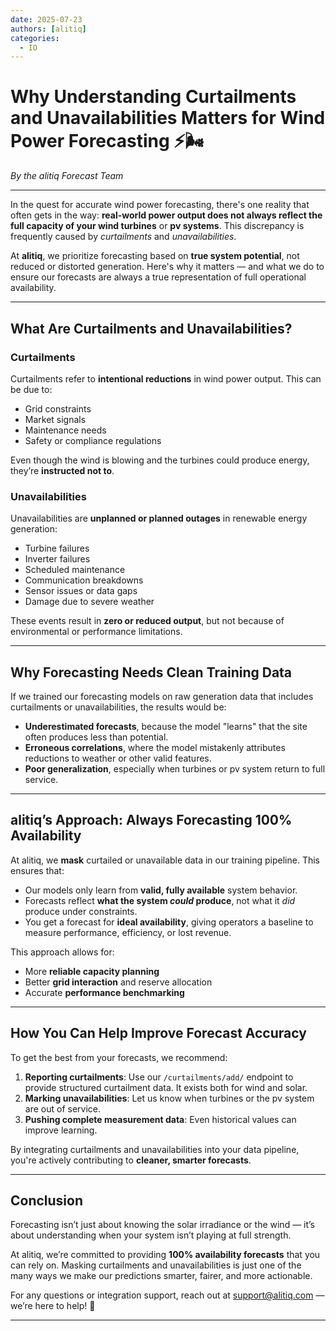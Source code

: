 ```yaml
---
date: 2025-07-23
authors: [alitiq]
categories:
  - IO
---
```


# Why Understanding Curtailments and Unavailabilities Matters for Wind Power Forecasting ⚡🌬️

*By the alitiq Forecast Team*

---

In the quest for accurate wind power forecasting, there's one reality that often gets in the way: **real-world power output does not always reflect the full capacity of your wind turbines** or **pv systems**. This discrepancy is frequently caused by *curtailments* and *unavailabilities*.

<!-- more -->

At **alitiq**, we prioritize forecasting based on **true system potential**, not reduced or distorted generation. Here's why it matters — and what we do to ensure our forecasts are always a true representation of full operational availability.

---

## What Are Curtailments and Unavailabilities?  

### Curtailments  
Curtailments refer to **intentional reductions** in wind power output. This can be due to:
- Grid constraints  
- Market signals  
- Maintenance needs  
- Safety or compliance regulations

Even though the wind is blowing and the turbines could produce energy, they’re **instructed not to**.

### Unavailabilities  
Unavailabilities are **unplanned or planned outages** in renewable energy generation:
- Turbine failures
- Inverter failures
- Scheduled maintenance
- Communication breakdowns  
- Sensor issues or data gaps
- Damage due to severe weather

These events result in **zero or reduced output**, but not because of environmental or performance limitations.

---

## Why Forecasting Needs Clean Training Data  

If we trained our forecasting models on raw generation data that includes curtailments or unavailabilities, the results would be:
- **Underestimated forecasts**, because the model "learns" that the site often produces less than potential.
- **Erroneous correlations**, where the model mistakenly attributes reductions to weather or other valid features.
- **Poor generalization**, especially when turbines or pv system return to full service.

---

## alitiq’s Approach: Always Forecasting 100% Availability  

At alitiq, we **mask** curtailed or unavailable data in our training pipeline. This ensures that:
- Our models only learn from **valid, fully available** system behavior.  
- Forecasts reflect **what the system *could* produce**, not what it *did* produce under constraints.  
- You get a forecast for **ideal availability**, giving operators a baseline to measure performance, efficiency, or lost revenue.

This approach allows for:
- More **reliable capacity planning**  
- Better **grid interaction** and reserve allocation  
- Accurate **performance benchmarking**  

---

## How You Can Help Improve Forecast Accuracy  

To get the best from your forecasts, we recommend:
1. **Reporting curtailments**: Use our `/curtailments/add/` endpoint to provide structured curtailment data. It exists both for wind and solar.
2. **Marking unavailabilities**: Let us know when turbines or the pv system are out of service.
3. **Pushing complete measurement data**: Even historical values can improve learning.

By integrating curtailments and unavailabilities into your data pipeline, you're actively contributing to **cleaner, smarter forecasts**.

---

## Conclusion  

Forecasting isn’t just about knowing the solar irradiance or the wind — it’s about understanding when your system isn’t playing at full strength.

At alitiq, we’re committed to providing **100% availability forecasts** that you can rely on. Masking curtailments and unavailabilities is just one of the many ways we make our predictions smarter, fairer, and more actionable.

For any questions or integration support, reach out at [support@alitiq.com](mailto:support@alitiq.com) — we’re here to help! 💬

---

